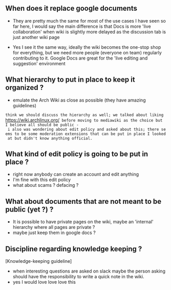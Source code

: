 ## When does it replace google documents

  - They are pretty much the same for most of the use cases I have seen
    so far here, I would say the main difference is that Docs is more
    'live collaboration' when wiki is slightly more delayed as the
    discussion tab is just another wiki page

<!-- end list -->

  - Yes I see it the same way, ideally the wiki becomes the one-stop
    shop for everything, but we need more people (everyone on team)
    regularly contributing to it. Google Docs are great for the 'live
    editing and suggestion' environment

## What hierarchy to put in place to keep it organized ?

  - emulate the Arch Wiki as close as possible (they have amazing
    guidelines)

`think we should discuss the hierarchy as well; we talked about liking `<https://wiki.archlinux.org/>` before moving to mediawiki as the choice but I believe all should be public - i also was wondering about edit policy and asked about this; there seems to be some moderation extensions that can be put in place I looked at but didn't know anything official.`

## What kind of edit policy is going to be put in place ?

  - right now anybody can create an account and edit anything
  - I'm fine with this edit policy
  - what about scams ? defacing ?

## What about documents that are not meant to be public (yet ?) ?

  - It is possible to have private pages on the wiki, maybe an
    'internal' hierarchy where all pages are private ?
  - maybe just keep them in google docs ?

## Discipline regarding knowledge keeping ?

\[Knowledge-keeping guideline\]

  - when interesting questions are asked on slack maybe the person
    asking should have the responsibility to write a quick note in the
    wiki.
  - yes I would love love love this